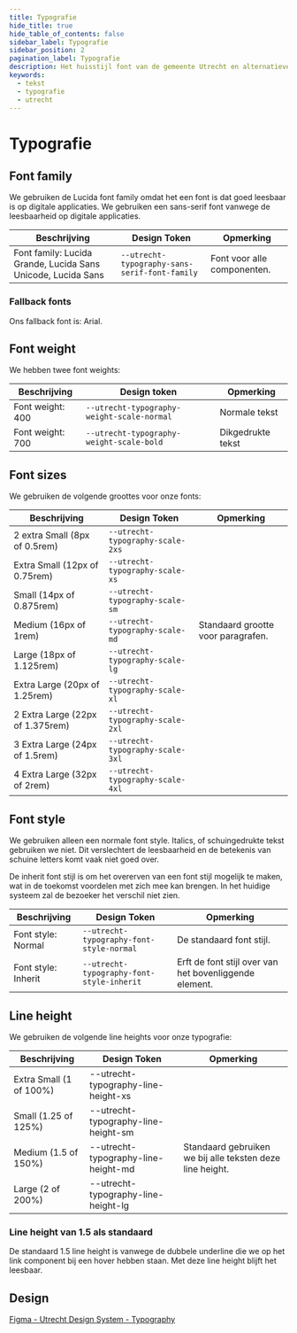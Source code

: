 ```yaml
---
title: Typografie
hide_title: true
hide_table_of_contents: false
sidebar_label: Typografie
sidebar_position: 2
pagination_label: Typografie
description: Het huisstijl font van de gemeente Utrecht en alternatieven
keywords:
  - tekst
  - typografie
  - utrecht
---
```


<!-- @license CC0-1.0 -->

# Typografie

## Font family

We gebruiken de Lucida font family omdat het een font is dat goed leesbaar is op digitale applicaties. We gebruiken een sans-serif font vanwege de leesbaarheid op digitale applicaties.

| Beschrijving                                                 | Design Token                                  | Opmerking                   |
| ------------------------------------------------------------ | --------------------------------------------- | --------------------------- |
| Font family: Lucida Grande, Lucida Sans Unicode, Lucida Sans | `--utrecht-typography-sans-serif-font-family` | Font voor alle componenten. |

### Fallback fonts

Ons fallback font is: Arial.

## Font weight

We hebben twee font weights:

| Beschrijving     | Design token                               | Opmerking         |
| ---------------- | ------------------------------------------ | ----------------- |
| Font weight: 400 | `--utrecht-typography-weight-scale-normal` | Normale tekst     |
| Font weight: 700 | `--utrecht-typography-weight-scale-bold`   | Dikgedrukte tekst |

## Font sizes

We gebruiken de volgende groottes voor onze fonts:

| Beschrijving                     | Design Token                     | Opmerking                          |
| -------------------------------- | -------------------------------- | ---------------------------------- |
| 2 extra Small (8px of 0.5rem)    | `--utrecht-typography-scale-2xs` |                                    |
| Extra Small (12px of 0.75rem)    | `--utrecht-typography-scale-xs`  |                                    |
| Small (14px of 0.875rem)         | `--utrecht-typography-scale-sm`  |                                    |
| Medium (16px of 1rem)            | `--utrecht-typography-scale-md`  | Standaard grootte voor paragrafen. |
| Large (18px of 1.125rem)         | `--utrecht-typography-scale-lg`  |                                    |
| Extra Large (20px of 1.25rem)    | `--utrecht-typography-scale-xl`  |                                    |
| 2 Extra Large (22px of 1.375rem) | `--utrecht-typography-scale-2xl` |                                    |
| 3 Extra Large (24px of 1.5rem)   | `--utrecht-typography-scale-3xl` |                                    |
| 4 Extra Large (32px of 2rem)     | `--utrecht-typography-scale-4xl` |                                    |

## Font style

We gebruiken alleen een normale font style. Italics, of schuingedrukte tekst gebruiken we niet. Dit verslechtert de leesbaarheid en de betekenis van schuine letters komt vaak niet goed over.

De inherit font stijl is om het overerven van een font stijl mogelijk te maken, wat in de toekomst voordelen met zich mee kan brengen. In het huidige systeem zal de bezoeker het verschil niet zien.

| Beschrijving        | Design Token                              | Opmerking                                              |
| ------------------- | ----------------------------------------- | ------------------------------------------------------ |
| Font style: Normal  | `--utrecht-typography-font-style-normal`  | De standaard font stijl.                               |
| Font style: Inherit | `--utrecht-typography-font-style-inherit` | Erft de font stijl over van het bovenliggende element. |

## Line height

We gebruiken de volgende line heights voor onze typografie:

| Beschrijving            | Design Token                        | Opmerking                                                 |
| ----------------------- | ----------------------------------- | --------------------------------------------------------- |
| Extra Small (1 of 100%) | --utrecht-typography-line-height-xs |                                                           |
| Small (1.25 of 125%)    | --utrecht-typography-line-height-sm |                                                           |
| Medium (1.5 of 150%)    | --utrecht-typography-line-height-md | Standaard gebruiken we bij alle teksten deze line height. |
| Large (2 of 200%)       | --utrecht-typography-line-height-lg |                                                           |

### Line height van 1.5 als standaard

De standaard 1.5 line height is vanwege de dubbele underline die we op het link component bij een hover hebben staan. Met deze line height blijft het leesbaar.

## Design

[Figma - Utrecht Design System - Typography](https://www.figma.com/file/msb3CfQBefPoruqNQ968Zh/Utrecht-Design-System?node-id=1%3A637)

